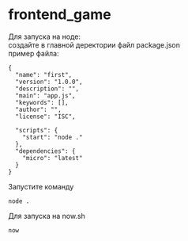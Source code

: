 # frontend_game

Для запуска на ноде:  
создайте в главной деректории файл package.json  
пример файла:
```
{
  "name": "first",
  "version": "1.0.0",
  "description": "",
  "main": "app.js",
  "keywords": [],
  "author": "",
  "license": "ISC",

  "scripts": {
    "start": "node ."
  },
  "dependencies": {
    "micro": "latest"
  }
}
```

Запустите команду

```
node .
```

Для запуска на now.sh
```
now
```
